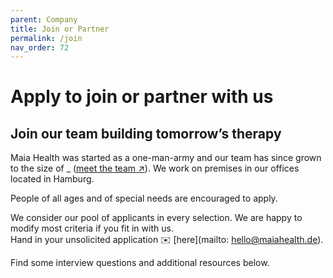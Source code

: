 ```yaml
---
parent: Company
title: Join or Partner
permalink: /join
nav_order: 72
---
```

# Apply to join or partner with us

## Join our team building tomorrow’s therapy
Maia Health was started as a one-man-army and our team has since grown to the size of \_
([meet the team ↗](/team)). 
We work on premises in our offices located in Hamburg.

People of all ages and of special needs are encouraged to apply.

We consider our pool of applicants in every selection.
We are happy to modify most criteria if you fit in with us. <br>
Hand in your unsolicited application ✉️ [here](mailto: hello@maiahealth.de).

Find some interview questions and additional resources below.
